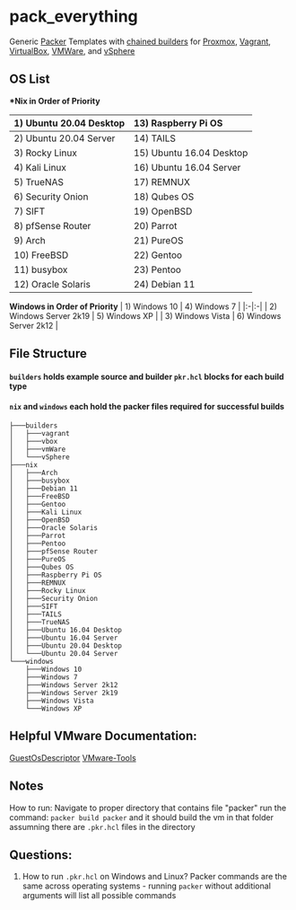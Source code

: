 # pack_everything
Generic [Packer](https://www.packer.io/docs) Templates with [chained builders](https://medium.com/swlh/chaining-machine-image-builds-with-packer-b6fd99e35049) for [Proxmox](https://www.packer.io/plugins/builders/proxmox/iso), [Vagrant](https://www.packer.io/docs/builders/vagrant), [VirtualBox](https://www.packer.io/docs/builders/virtualbox/iso), [VMWare](https://www.packer.io/docs/builders/vmware/iso), and [vSphere](https://www.packer.io/docs/builders/vsphere/vsphere-iso)

## OS List
**\*Nix in Order of Priority**

| 1) Ubuntu 20.04 Desktop | 13) Raspberry Pi OS |
|:-|:-|
| 2) Ubuntu 20.04 Server | 14) TAILS |
| 3) Rocky Linux | 15) Ubuntu 16.04 Desktop |
| 4) Kali Linux | 16) Ubuntu 16.04 Server |
| 5) TrueNAS | 17) REMNUX |
| 6) Security Onion | 18) Qubes OS |
| 7) SIFT | 19) OpenBSD |
| 8) pfSense Router | 20) Parrot |
| 9) Arch | 21) PureOS |
| 10) FreeBSD | 22) Gentoo |
| 11) busybox | 23) Pentoo |
| 12) Oracle Solaris | 24) Debian 11 |

**Windows in Order of Priority**
| 1) Windows 10 | 4) Windows 7 |
|:-|:-|
| 2) Windows Server 2k19 | 5) Windows XP |
| 3) Windows Vista | 6) Windows Server 2k12 |

## File Structure
#### `builders` holds example source and builder `pkr.hcl` blocks for each build type

#### `nix` and `windows` each hold the packer files required for successful builds
```
├───builders
│   ├───vagrant
│   ├───vbox
│   ├───vmWare
│   └───vSphere
├───nix
│   ├───Arch
│   ├───busybox
│   ├───Debian 11
│   ├───FreeBSD
│   ├───Gentoo
│   ├───Kali Linux
│   ├───OpenBSD
│   ├───Oracle Solaris
│   ├───Parrot
│   ├───Pentoo
│   ├───pfSense Router
│   ├───PureOS
│   ├───Qubes OS
│   ├───Raspberry Pi OS
│   ├───REMNUX
│   ├───Rocky Linux
│   ├───Security Onion
│   ├───SIFT
│   ├───TAILS
│   ├───TrueNAS
│   ├───Ubuntu 16.04 Desktop
│   ├───Ubuntu 16.04 Server
│   ├───Ubuntu 20.04 Desktop
│   └───Ubuntu 20.04 Server
└───windows
    ├───Windows 10
    ├───Windows 7
    ├───Windows Server 2k12
    ├───Windows Server 2k19
    ├───Windows Vista
    └───Windows XP
```

## Helpful VMware Documentation:
[GuestOsDescriptor](https://developer.vmware.com/apis/358/vsphere/doc/vim.vm.GuestOsDescriptor.GuestOsIdentifier.html)
[VMware-Tools](https://docs.vmware.com/en/VMware-Tools/11.3.0/com.vmware.vsphere.vmwaretools.doc/GUID-C48E1F14-240D-4DD1-8D4C-25B6EBE4BB0F.html)

## Notes
How to run: Navigate to proper directory that contains file "packer"
run the command: `packer build packer` and it should build the vm in that folder assumning there are `.pkr.hcl` files in the directory

## Questions:
1. How to run `.pkr.hcl` on Windows and Linux?
  Packer commands are the same across operating systems - running `packer` without additional arguments will list all possible commands
